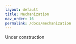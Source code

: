 ```yaml
---
layout: default
title: Mechanization
nav_order: 16
permalink: /docs/mechanization
---
```


Under construction

